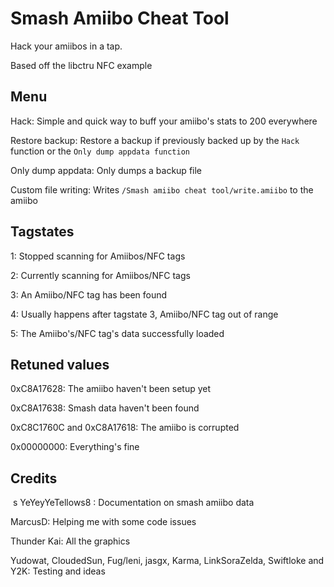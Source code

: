 # Smash Amiibo Cheat Tool
Hack your amiibos in a tap.

Based off the libctru NFC example

## Menu
Hack: Simple and quick way to buff your amiibo's stats to 200 everywhere

Restore backup: Restore a backup if previously backed up by the `Hack` function or the `Only dump appdata function`

Only dump appdata: Only dumps a backup file

Custom file writing: Writes `/Smash amiibo cheat tool/write.amiibo` to the amiibo

## Tagstates
1: Stopped scanning for Amiibos/NFC tags

2: Currently scanning for Amiibos/NFC tags

3: An Amiibo/NFC tag has been found

4: Usually happens after tagstate 3, Amiibo/NFC tag out of range

5: The Amiibo's/NFC tag's data successfully loaded

## Retuned values
0xC8A17628: The amiibo haven't been setup yet

0xC8A17638: Smash data haven't been found

0xC8C1760C and 0xC8A17618: The amiibo is corrupted

0x00000000: Everything's fine

## Credits
​
s
YeYeyYeTellows8 : Documentation on smash amiibo data

MarcusD: Helping me with some code issues

Thunder Kai: All the graphics

Yudowat, CloudedSun, Fug/leni, jasgx, Karma, LinkSoraZelda, Swiftloke and Y2K: Testing and ideas
